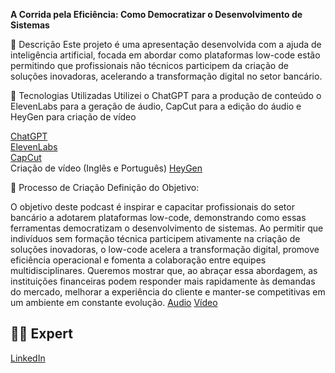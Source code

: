 <p> <b> A Corrida pela Eficiência:  Como Democratizar o Desenvolvimento de Sistemas </b> </p>

📒 Descrição
Este projeto é uma apresentação desenvolvida com a ajuda de inteligência artificial, focada em abordar como plataformas low-code estão permitindo que profissionais não técnicos participem da criação de soluções inovadoras, acelerando a transformação digital no setor bancário.


🤖 Tecnologias Utilizadas
Utilizei o ChatGPT para a produção de conteúdo o ElevenLabs para a geração de áudio, CapCut para a edição do áudio e HeyGen para criação de vídeo

[ChatGPT](https://chatgpt.com/)</br>
[ElevenLabs](https://elevenlabs.io/)</br>
[CapCut](https://www.capcut.com/pt-br/)</br>
Criação de vídeo (Inglês e Português)
[HeyGen](https://www.heygen.com/)

🧐 Processo de Criação
Definição do Objetivo:

O objetivo deste podcast é inspirar e capacitar profissionais do setor bancário a adotarem plataformas low-code, demonstrando como essas ferramentas democratizam o desenvolvimento de sistemas. Ao permitir que indivíduos sem formação técnica participem ativamente na criação de soluções inovadoras, o low-code acelera a transformação digital, promove eficiência operacional e fomenta a colaboração entre equipes multidisciplinares. Queremos mostrar que, ao abraçar essa abordagem, as instituições financeiras podem responder mais rapidamente às demandas do mercado, melhorar a experiência do cliente e manter-se competitivas em um ambiente em constante evolução.
[Audio](https://github.com/AdriSandes/prompts-for-podcast-generate-by-ia/blob/main/AudioEditado.mp3)
[Vídeo](https://github.com/AdriSandes/prompts-for-podcast-generate-by-ia/blob/main/LowCode2.mp4)

## 👨‍💻 Expert
[LinkedIn](https://www.linkedin.com/in/adriana-sandes-44754a290/)
